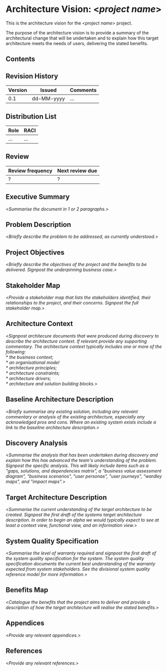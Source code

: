 # Architecture Vision: <_project name_>

This is the architecture vision for the <_project name_> project.

The purpose of the architecture vision is to provide a summary of the architectural change that will be undertaken and to explain how this target architecture meets the needs of users, delivering the stated benefits.


## Contents

<!--TOC max3-->


## Revision History

Version | Issued     | Comments
------- | ---------- | --------
0.1     | dd-MM-yyyy | …


## Distribution List

| Role | RACI
| ---- | ----
| …    | …


## Review

| Review frequency | Next review due
| ---------------- | ---------------
| ?                | ?


## Executive Summary

<_Summarise the document in 1 or 2 paragraphs._>


## Problem Description

<_Briefly describe the problem to be addressed, as currently understood._>


## Project Objectives

<_Briefly describe the objectives of the project and the benefits to be delivered. Signpost the underpinning business case._>


## Stakeholder Map

<_Provide a stakeholder map that lists the stakeholders identified, their relationships to the project, and their concerns. Signpost the full stakeholder map._>


## Architecture Context

<_Signpost architecure documents that were produced during discovery to describe the architecture context. If relevant provide any supporting commentary. The architecture context typically includes one or more of the following:
<br>    * the business context;
<br>    * an organisational model
<br>    * architecture principles;
<br>    * architecture constraints;
<br>    * architecture drivers;
<br>    * architecture and solution building blocks._>


## Baseline Architecture Description

<_Briefly summarise any existing solution, including any relevant commentary or analysis of the existing architecture, especially any acknowledged pros and cons. Where an existing system exists include a link to the baseline architecture description._>


## Discovery Analysis

<_Summarise the analysis that has been undertaken during discovery and explain how this has advanced the team's understanding of the problem. Signpost the specific analysis. This will likely include items such as a "gaps, solutions, and dependencies matrix", a "business value assessment diagram", "business scenarios", "user personas", "user journeys", "wardley maps", and "impact maps"._>


## Target Architecture Description

<_Summarise the current understanding of the target architecture to be created. Signpost the first draft of the systems target architecture description. In order to begin an alpha we would typically expect to see at least a context view, functional view, and an information view._>


## System Quality Specification

<_Summarise the level of warranty required and signpost the first draft of the system quality specification for the system. The system quality specification documents the current best understanding of the warranty expected from system stakeholders. See the divisional system quality reference model for more information._>


## Benefits Map

<_Catalogue the benefits that the project aims to deliver and provide a description of how the target architecture will realise the stated benefits._>


## Appendices

<_Provide any relevant appendices._>


## References

<_Provide any relevant references._>

